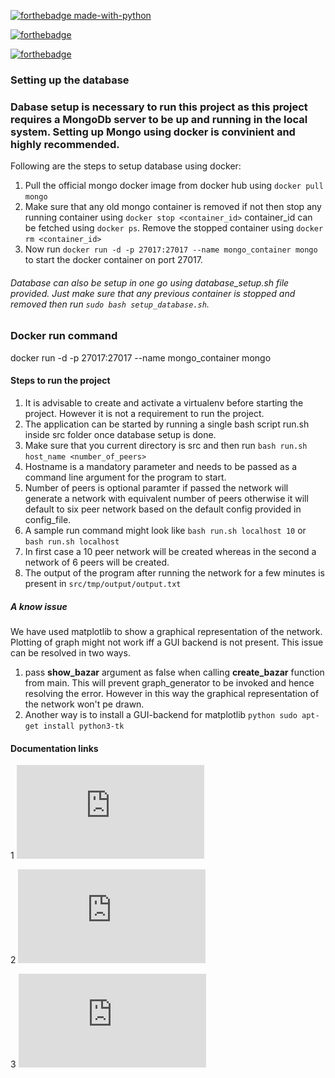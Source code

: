 
[![forthebadge made-with-python](http://ForTheBadge.com/images/badges/made-with-python.svg)](https://www.python.org/)

[![forthebadge](https://forthebadge.com/images/badges/gluten-free.svg)](https://forthebadge.com)

[![forthebadge](https://forthebadge.com/images/badges/powered-by-coffee.svg)](https://forthebadge.com)

### Setting up the database

### Dabase setup is necessary to run this project as this project requires a MongoDb server to be up and running in the local system. Setting up Mongo using docker is convinient and highly recommended.

Following are the steps to setup database using docker:

1. Pull the official mongo docker image from docker hub using ````docker pull mongo````
2. Make sure that any old mongo container is removed if not then stop any running container using ````docker stop <container_id>```` container_id can be fetched using ````docker ps````. Remove the stopped container using ````docker rm <container_id>````
3. Now run ````docker run -d -p 27017:27017 --name mongo_container mongo```` to start the docker container on port 27017.

###### Database can also be setup in one go using database_setup.sh file provided. Just make sure that any previous container is stopped and removed then run ````sudo bash setup_database.sh````.

### Docker run command

docker run -d -p 27017:27017 --name mongo_container mongo
#### Steps to run the project
1. It is advisable to create and activate a virtualenv before starting the project. However it is not a requirement to run the project.
2. The application can be started by running a single bash script run.sh inside src folder once database setup is done.
3. Make sure that you current directory is src and then run ````bash run.sh host_name <number_of_peers>````
4. Hostname is a mandatory parameter and needs to be passed as a command line argument for the program to start.
5. Number of peers is optional paramter if passed the network will generate a network with equivalent number of peers otherwise it will default to six peer network based on the default config provided in config_file.
6. A sample run command might look like ````bash run.sh localhost 10```` or ```` bash run.sh localhost````
7. In first case a 10 peer network will be created whereas in the second a network of 6 peers will be created.
8. The output of the program after running the network for a few minutes is present in ````src/tmp/output/output.txt````

##### A know issue

We have used matplotlib to show a graphical representation of the network. Plotting of graph might not work iff a GUI backend is not present. This issue can be resolved in two ways.
1. pass **show_bazar** argument as false when calling **create_bazar** function from main. This will prevent graph_generator to be invoked and hence resolving the error. However in this way the graphical representation of the network won't pe drawn.
2. Another way is to install a GUI-backend for matplotlib ````python
sudo apt-get install python3-tk````

#### Documentation links


1  ![design_doc](https://github.com/alokrkmv/lab-1-the_bazar/blob/main/src/Documentation/Design%20Doc.pdf)
  
2 ![experiment_doc](https://github.com/alokrkmv/lab-1-the_bazar/blob/main/src/Documentation/Experiment%20Doc.pdf)
  
3 ![testing_doc](https://github.com/alokrkmv/lab-1-the_bazar/blob/main/src/Documentation/Testing%20Doc.pdf)

    
  
